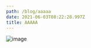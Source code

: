 ```yaml
---
path: /blog/aaaaa
date: 2021-06-03T08:22:28.997Z
title: AAAAA
---
```


![image](/assets/welcome.png "image")
